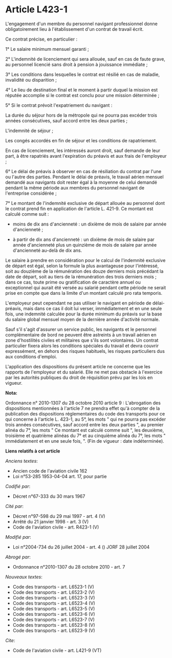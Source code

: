 # Article L423-1

L'engagement d'un membre du personnel navigant professionnel donne obligatoirement lieu à l'établissement d'un contrat de
travail écrit. 

Ce contrat précise, en particulier : 

1° Le salaire minimum mensuel garanti ; 

2° L'indemnité de licenciement qui sera allouée, sauf en cas de faute grave, au personnel licencié sans droit à pension à
jouissance immédiate ; 

3° Les conditions dans lesquelles le contrat est résilié en cas de maladie, invalidité ou disparition ; 

4° Le lieu de destination final et le moment à partir duquel la mission est réputée accomplie si le contrat est conclu pour
une mission déterminée ; 

5° Si le contrat prévoit l'expatriement du navigant : 

La durée du séjour hors de la métropole qui ne pourra pas excéder trois années consécutives, sauf accord entre les deux
parties ; 

L'indemnité de séjour ; 

Les congés accordés en fin de séjour et les conditions de rapatriement. 

En cas de licenciement, les intéressés auront droit, sauf demande de leur part, à être rapatriés avant l'expiration du
préavis et aux frais de l'employeur ; 

6° Le délai de préavis à observer en cas de résiliation du contrat par l'une ou l'autre des parties. Pendant le délai de
préavis, le travail aérien mensuel demandé aux navigants doit rester égal à la moyenne de celui demandé pendant la même
période aux membres du personnel navigant de l'entreprise considérée ; 

7° Le montant de l'indemnité exclusive de départ allouée au personnel dont le contrat prend fin en application de l'article
L. 421-9. Ce montant est calculé comme suit :

- moins de dix ans d'ancienneté : un dixième de mois de salaire par année d'ancienneté ;

- à partir de dix ans d'ancienneté : un dixième de mois de salaire par année d'ancienneté plus un quinzième de mois de
salaire par année d'ancienneté au-delà de dix ans. 

Le salaire à prendre en considération pour le calcul de l'indemnité exclusive de départ est égal, selon la formule la plus
avantageuse pour l'intéressé, soit au douzième de la rémunération des douze derniers mois précédant la date de départ, soit
au tiers de la rémunération des trois derniers mois ; dans ce cas, toute prime ou gratification de caractère annuel ou
exceptionnel qui aurait été versée au salarié pendant cette période ne serait prise en compte que dans la limite d'un montant
calculé pro rata temporis. 

L'employeur peut cependant ne pas utiliser le navigant en période de délai-préavis, mais dans ce cas il doit lui verser,
immédiatement et en une seule fois, une indemnité calculée pour la durée minimum du préavis sur la base du salaire global
mensuel moyen de la dernière année d'activité normale. 

Sauf s'il s'agit d'assurer un service public, les navigants et le personnel complémentaire de bord ne peuvent être astreints
à un travail aérien en zone d'hostilités civiles et militaires que s'ils sont volontaires. Un contrat particulier fixera
alors les conditions spéciales du travail et devra couvrir expressément, en dehors des risques habituels, les risques
particuliers dus aux conditions d'emploi. 

L'application des dispositions du présent article ne concerne que les rapports de l'employeur et du salarié. Elle ne met pas
obstacle à l'exercice par les autorités publiques du droit de réquisition prévu par les lois en vigueur.

**Nota:**

Ordonnance n° 2010-1307 du 28 octobre 2010 article 9 : L'abrogation des dispositions mentionnées à l'article 7 ne prendra
effet qu'à compter de la publication des dispositions réglementaires du code des transports pour ce qui concerne à l'article
L. 423-1, au 5°, les mots " qui ne pourra pas excéder trois années consécutives, sauf accord entre les deux parties ", au
premier alinéa du 7°, les mots " Ce montant est calculé comme suit ", les deuxième, troisième et quatrième alinéas du 7° et
au cinquième alinéa du 7°, les mots " immédiatement et en une seule fois, ". (Fin de vigueur : date indéterminée).

**Liens relatifs à cet article**

_Anciens textes_:

  - Ancien code de l'aviation civile 162
  - Loi n°53-285 1953-04-04 art. 17, pour partie

_Codifié par_:

  - Décret n°67-333 du 30 mars 1967

_Cité par_:

  - Décret n°97-598 du 29 mai 1997 - art. 4 (V)
  - Arrêté du 21 janvier 1998 - art. 3 (V)
  - Code de l'aviation civile - art. R423-1 (V)

_Modifié par_:

  - Loi n°2004-734 du 26 juillet 2004 - art. 4 () JORF 28 juillet 2004

_Abrogé par_:

  - Ordonnance n°2010-1307 du 28 octobre 2010 - art. 7

_Nouveaux textes_:

  - Code des transports - art. L6523-1 (V)
  - Code des transports - art. L6523-2 (V)
  - Code des transports - art. L6523-3 (V)
  - Code des transports - art. L6523-4 (V)
  - Code des transports - art. L6523-5 (V)
  - Code des transports - art. L6523-6 (V)
  - Code des transports - art. L6523-7 (V)
  - Code des transports - art. L6523-8 (V)
  - Code des transports - art. L6523-9 (V)

_Cite_:

  - Code de l'aviation civile - art. L421-9 (VT)
